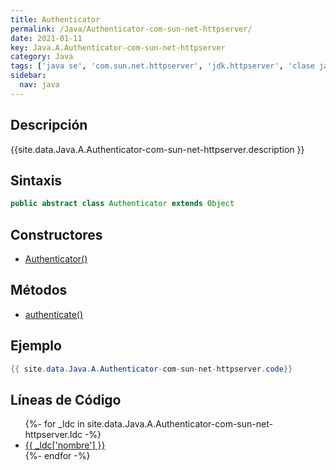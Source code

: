 ```yaml
---
title: Authenticator
permalink: /Java/Authenticator-com-sun-net-httpserver/
date: 2021-01-11
key: Java.A.Authenticator-com-sun-net-httpserver
category: Java
tags: ['java se', 'com.sun.net.httpserver', 'jdk.httpserver', 'clase java', 'Java 1.0']
sidebar: 
  nav: java
---
```


## Descripción
{{site.data.Java.A.Authenticator-com-sun-net-httpserver.description }}

## Sintaxis
~~~java
public abstract class Authenticator extends Object
~~~

## Constructores
* [Authenticator()](/Java/Authenticator-com-sun-net-httpserver/Authenticator/)

## Métodos
* [authenticate()](/Java/Authenticator-com-sun-net-httpserver/authenticate)

## Ejemplo
~~~java
{{ site.data.Java.A.Authenticator-com-sun-net-httpserver.code}}
~~~

## Líneas de Código
<ul>
{%- for _ldc in site.data.Java.A.Authenticator-com-sun-net-httpserver.ldc -%}
   <li>
       <a href="{{_ldc['url'] }}">{{ _ldc['nombre'] }}</a>
   </li>
{%- endfor -%}
</ul>
